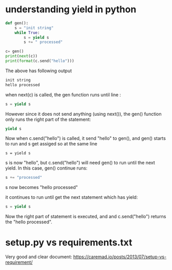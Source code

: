 # understanding yield in python

```python
def gen():
    s = "init string"
    while True:
        s = yield s
        s += " processed"

c= gen()
print(next(c))
print(format(c.send("hello")))
```

The above has following output

```bash
init string
hello processed
```

when next(c) is called, the gen function runs until line :

```python
s = yield s
```

However since it does not send anything (using next()), 
the gen() function only runs the right part of the statement:

```python
yield s
```

Now when c.send("hello") is called, it send "hello" to gen(), 
and gen() starts to run and s get assiged so at the same line 

```
s = yield s
```

s is now "hello", but c.send("hello") will need gen() to run until the next yield.
In this case, gen() continue runs:

```python
s += "processed"
```

s now becomes "hello processed"

it continues to run until get the next statement which has yield:

```python
s = yield s
```

Now the right part of statement is executed, and and c.send("hello") returns the "hello processed".

# <a name="setup_requirement"></a> setup.py vs requirements.txt
Very good and clear document:
https://caremad.io/posts/2013/07/setup-vs-requirement/
